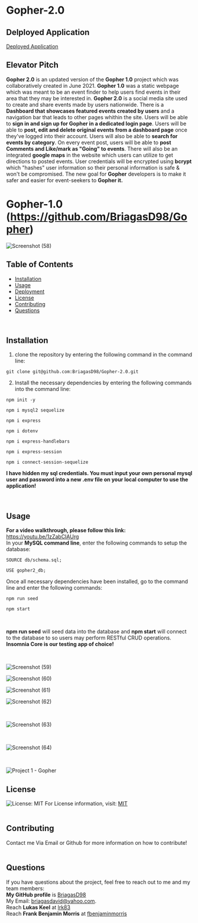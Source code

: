 # Gopher-2.0

## Delployed Application

[Deployed Application](https://thawing-fortress-75852.herokuapp.com/)

## Elevator Pitch

**Gopher 2.0** is an updated version of the **Gopher 1.0** project which was collaboratively created in June 2021.
**Gopher 1.0** was a static webpage which was meant to be an event finder to help users find events in their area that they may be
interested in. **Gopher 2.0** is a social media site used to create and share events made by users nationwide. There is a
**Dashboard that showcases featured events created by users** and a navigation bar that leads to other pages whithin the site.
Users will be able to **sign in and sign up for Gopher in a dedicated login page**. Users will be able to **post, edit and delete original
events from a dashboard page** once they've logged into their account. Users will also be able to **search for events by category**. On every
event post, users will be able to **post Comments and Like/mark as "Going" to events**. There will also be an integrated **google maps** in the
website which users can utilize to get directions to posted events. User credentials will be encrypted using **bcrypt** which "hashes" user
information so their personal information is safe & won't be compromised. The new goal for **Gopher** developers is to make it
safer and easier for event-seekers to **Gopher it.**
<br/>

# Gopher-1.0 (https://github.com/BriagasD98/Gopher)
![Screenshot (58)](https://user-images.githubusercontent.com/83102464/128966994-88bfa217-48d8-4180-bece-a558bd0dc086.png)

## Table of Contents
  * [Installation](#Installation)
  * [Usage](#Usage)
  * [Deployment](#Deployment)
  * [License](#License)
  * [Contributing](#Contributing)
  * [Questions](#Questions)
  <br/>
  
  ## Installation
  1) clone the repository by entering the following command in the command line: <br/> 
  ```
  git clone git@github.com:BriagasD98/Gopher-2.0.git
  ```
  2) Install the necessary dependencies by entering the following commands into the command line: <br/>
  ```
  npm init -y
  ```
  ```
  npm i mysql2 sequelize
  ```
  ```
  npm i express
  ```
  ```
  npm i dotenv
  ```
  ```
  npm i express-handlebars
  ```
  ```
  npm i express-session
  ```
  ```
  npm i connect-session-sequelize
  ```
  **I have hidden my sql credentials. You must input your own personal mysql user and password into a new .env file on your local computer to use the application!**
  
  <br/>
  
  ## Usage
  **For a video walkthrough, please follow this link:** https://youtu.be/1zZabCIAUrg
  <br/>
  In your **MySQL command line**, enter the following commands to setup the database:
  ```
  SOURCE db/schema.sql;
  ```
  ```
  USE gopher2_db;
  ```
  Once all necessary dependencies have been installed, go to the command line and enter the following commands:
  ```
  npm run seed
  ```
  ```
  npm start
  ```
  <br/>
  
  **npm run seed** will seed data into the database and **npm start** will connect to the database to so users
  may perform RESTful CRUD operations. **Insomnia Core is our testing app of choice!**
  
  <br/>
  
  ![Screenshot (59)](https://user-images.githubusercontent.com/83102464/130361461-04becfc4-2233-4c3f-bf90-d99a65542ab5.png)
  <br/>
  
  ![Screenshot (60)](https://user-images.githubusercontent.com/83102464/130361480-0bd1a21d-090a-449b-8679-8670dd4d0e46.png)
  <br/>
  
  ![Screenshot (61)](https://user-images.githubusercontent.com/83102464/130361504-e5cc8444-9d87-4332-bfdd-9972d43cd7e7.png)
  <br/>
  
  ![Screenshot (62)](https://user-images.githubusercontent.com/83102464/130361513-e56aad51-635e-43cb-ae7c-626e4a289f3a.png)


  <br/>
  
  ![Screenshot (63)](https://user-images.githubusercontent.com/83102464/130361521-83e824af-4e35-465e-9989-8ba519f48bc0.png)
  
  <br/>
  
  ![Screenshot (64)](https://user-images.githubusercontent.com/83102464/130361529-a06716a7-5542-4cce-a933-a2bac42dbd47.png)
  
  <br/>

 ![Project 1 - Gopher](https://user-images.githubusercontent.com/83102464/130361801-365ee253-4fd9-43f7-9191-57fb545d069b.jpg)

  ## License
  ![License: MIT](https://img.shields.io/badge/License-MIT-yellow.svg)
  For License information, visit:
  [MIT](https://opensource.org/licenses/MIT)
  <br/>
  <br/>
  ## Contributing
  Contact me Via Email or Github for more information on how to contribute!
  <br/>
  <br/>
  
  ## Questions  
  If you have questions about the project, feel free to reach out to me and my team members:
  <br/>
  **My GitHub profile** is [BriagasD98](https://github.com/BriagasD98)
  <br/>
  My Email: [briagasdavid@yahoo.com](mailto:briagasdavid@yahoo.com).
  <br/>
  Reach **Lukas Keel** at [lrk83](https://github.com/lrk83)
  <br/>
  Reach **Frank Benjamin Morris** at [fbenjaminmorris](https://github.com/fbenjaminmorris)
